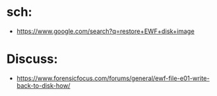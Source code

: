 # sch:
- https://www.google.com/search?q=restore+EWF+disk+image

# Discuss:
- https://www.forensicfocus.com/forums/general/ewf-file-e01-write-back-to-disk-how/
